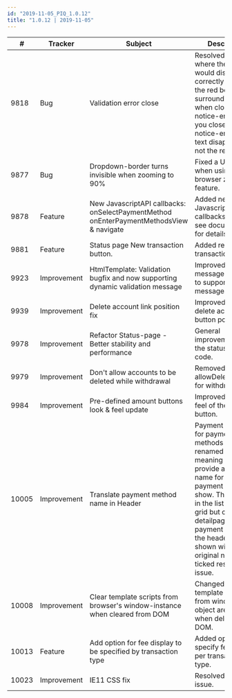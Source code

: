 ```yaml
--- 
id: "2019-11-05_PIQ_1.0.12"
title: "1.0.12 | 2019-11-05"
--- 
```



| #     | Tracker     | Subject                                                                                 | Description |
|-------|-------------|-----------------------------------------------------------------------------------------|-------------|
| 9818  | Bug         | Validation error close                                                                  | Resolved a bug where the text would dissapear correctly but not the red box surrounding it when closing a notice-error. When you close the notice-error, the text disappears but not the red box. |
| 9877  | Bug         | Dropdown-border turns invisible when zooming to 90%                                     | Fixed a UI issue when using the browser zoom feature. |
| 9878  | Feature     | New JavascriptAPI callbacks: onSelectPaymentMethod onEnterPaymentMethodsView & navigate | Added new Javascript API callbacks. Please see documentation for details. |
| 9881  | Feature     | Status page New transaction button.                                                     | Added restart transaction button. |
| 9923  | Improvement | HtmlTemplate: Validation bugfix and now supporting dynamic validation message           | Improved validation message handling to support dynamic messages. |
| 9939  | Improvement | Delete account link position fix                                                        | Improved UI for delete account button position.|
| 9978  | Improvement | Refactor Status-page - Better stability and performance                                 | General improvements of the status page code. |
| 9979  | Improvement | Don't allow accounts to be deleted while withdrawal                                     | Removed allowDeleteAccount for withdrawals. |
| 9984  | Improvement | Pre-defined amount buttons look & feel update                                           | Improved look and feel of the amount button. |
| 10005 | Improvement | Translate payment method name in Header                                                 | Payment IQ allows for payment methods to be renamed - meaning you can provide a custom name for a payment method to show. This worked in the list view and grid but on the detailpage of a payment method, the header was shown with the original name. This ticked resolves that issue. |
| 10008 | Improvement | Clear template scripts from browser's window-instance when cleared from DOM             | Changed so that template scripts from windows object are deleted when deleted from DOM. |
| 10013 | Feature     | Add option for fee display to be specified by transaction type                          | Added option to specify fee visibility per transaction type. |
| 10023 | Improvement | IE11 CSS fix                                                                            | Resolved IE11 CSS issue. |